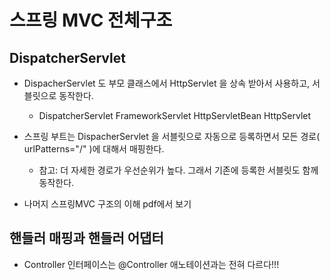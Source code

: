 # 스프링 MVC 전체구조

## DispatcherServlet
- DispacherServlet 도 부모 클래스에서 HttpServlet 을 상속 받아서 사용하고, 서블릿으로 동작한다.
  - DispatcherServlet FrameworkServlet HttpServletBean HttpServlet
- 스프링 부트는 DispacherServlet 을 서블릿으로 자동으로 등록하면서 모든 경로( urlPatterns="/" )에 대해서 매핑한다.
  - 참고: 더 자세한 경로가 우선순위가 높다. 그래서 기존에 등록한 서블릿도 함께 동작한다.


- 나머지 스프링MVC 구조의 이해 pdf에서 보기


## 핸들러 매핑과 핸들러 어댑터
- Controller 인터페이스는 @Controller 애노테이션과는 전혀 다르다!!!












